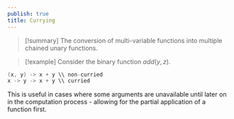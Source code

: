 ```yaml
---
publish: true
title: Currying
---
```

> [!summary] The conversion of multi-variable functions into multiple chained unary functions.

> [!example] Consider the binary function $add(y, z)$.
```java
(x, y) -> x + y \\ non-curried
x -> y -> x + y \\ curried
```

This is useful in cases where some arguments are unavailable until later on in the computation process - allowing for the partial application of a function first.

